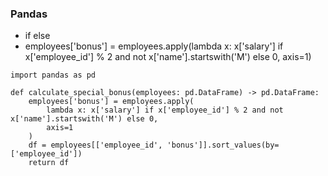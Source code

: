 ### Pandas
* if else
* employees['bonus'] = employees.apply(lambda x: x['salary'] if x['employee_id'] % 2 and not x['name'].startswith('M') else 0, axis=1)

```Pandas
import pandas as pd

def calculate_special_bonus(employees: pd.DataFrame) -> pd.DataFrame:
    employees['bonus'] = employees.apply(
        lambda x: x['salary'] if x['employee_id'] % 2 and not x['name'].startswith('M') else 0,
        axis=1
    )
    df = employees[['employee_id', 'bonus']].sort_values(by=['employee_id'])
    return df
```